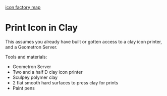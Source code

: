 [icon factory map](maps/iconfactory)

# Print Icon in Clay

This assumes you already have built or gotten access to a clay icon printer, and a Geometron Server.

Tools and materials:

- Geometron Server
- Two and a half D clay icon printer
- Sculpey polymer clay
- 2 flat smooth hard surfaces to press clay for prints
- Paint pens